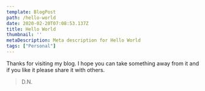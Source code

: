 ```yaml
---
template: BlogPost
path: /hello-world
date: 2020-02-20T07:08:53.137Z
title: Hello World
thumbnail: ''
metaDescription: Meta description for Hello World
tags: ["Personal"]
---
```


Thanks for visiting my blog. I hope you can take something away from it and if you like it please share it with others.
> D.N.
